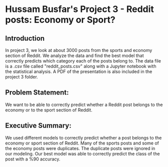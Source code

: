 # Hussam Busfar's Project 3 - Reddit posts: Economy or Sport?


## Introduction

In project 3, we look at about 3000 posts from the sports and economy section of Reddit. We analyze the data and find the best model that correctly predicts which category each of the posts belong to. The data file is a .csv file called "reddit_posts.csv" along with a Jupyter notebook with the statistical analysis. A PDF of the presentation is also included in the project 3 folder. 



## Problem Statement:

We want to be able to correctly predict whether a Reddit post belongs to the economy or to the sport section of Reddit. 



## Executive Summary:

We used different models to correctly predict whether a post belongs to the economy or sport section of Reddit. Many of the sports posts and some of the economy posts were duplicates. The duplicate posts were ignored in our modeling. Our best model was able to correctly predict the class of the post with a %90 accuracy. 